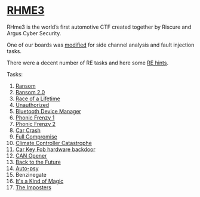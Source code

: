 # [RHME3](https://rhme.riscure.com/3/challenges)

RHme3 is the world’s first automotive CTF created together by Riscure and Argus Cyber Security.

One of our boards was [modified](hw.md) for side channel analysis and fault injection tasks.

There were a decent number of RE tasks and here some [RE hints](rehints.md).

Tasks:

1. [Ransom](ransome.md)
1. [Ransom 2.0](ransome2.md)
1. [Race of a Lifetime](race_of_a_lifetime.md)
1. [Unauthorized](unauthorized.md)
1. [Bluetooth Device Manager](bluetooth_manager.md)
1. [Phonic Frenzy 1](phonic1.md)
1. [Phonic Frenzy 2](phonic2.md)
1. [Car Crash](car_crash.md)
1. [Full Compromise](full_compromise.md)
1. [Climate Controller Catastrophe](climat_controller.md)
1. [Car Key Fob hardware backdoor](car_key_fob_hardware.md)
1. [CAN Opener](can_opener.md)
1. [Back to the Future](back_to_the_future.md)
1. [Auto-psy](autopsy.md)
1. Benzinegate
1. [It's a Kind of Magic](its_a_kind_of_magic.md)
1. [The Imposters](theimposters.md)
